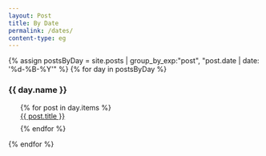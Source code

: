 ```yaml
---
layout: Post
title: By Date
permalink: /dates/
content-type: eg
---
```


{% assign postsByDay = 
site.posts | group_by_exp:"post", "post.date | date: '%d-%B-%Y'" %}
{% for day in postsByDay %}
  <h3 id="{{ day.name }}">{{ day.name }}</h3>
  <ul class="">
      {% for post in day.items %}
        <li id="" style="padding-bottom: 0.6em; list-style: none;"><a href="{{ post.url }}">{{ post.title }}</a></li>
      {% endfor %}
  </ul>
{% endfor %}
